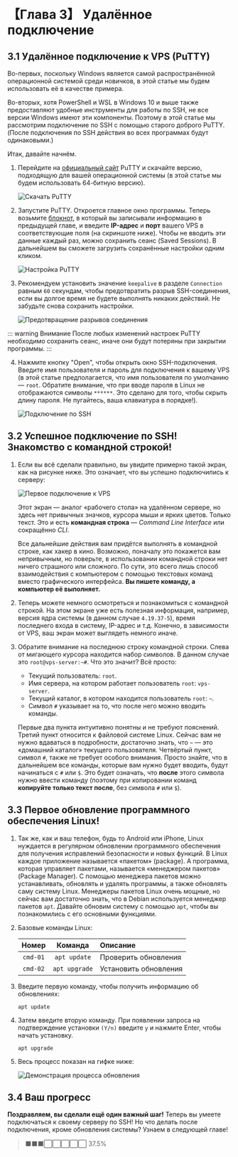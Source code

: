 # 【Глава 3】 Удалённое подключение

## 3.1 Удалённое подключение к VPS (PuTTY)

Во-первых, поскольку Windows является самой распространённой операционной
системой среди новичков, в этой статье мы будем использовать её в качестве
примера.

Во-вторых, хотя PowerShell и WSL в Windows 10 и выше также предоставляют удобные
инструменты для работы по SSH, не все версии Windows имеют эти компоненты.
Поэтому в этой статье мы рассмотрим подключение по SSH с помощью старого доброго
PuTTY. (После подключения по SSH действия во всех программах будут одинаковыми.)

Итак, давайте начнём.

1. Перейдите на
   [официальный сайт](https://www.chiark.greenend.org.uk/~sgtatham/putty/latest.html)
   PuTTY и скачайте версию, подходящую для вашей операционной системы (в этой
   статье мы будем использовать 64-битную версию).

   ![Скачать PuTTY](./ch03-img01-putty-download.png)

2. Запустите PuTTY. Откроется главное окно программы. Теперь возьмите
   [блокнот](./ch02-preparation.md#21-получение-vps), в который вы записывали
   информацию в предыдущей главе, и введите **IP-адрес** и **порт** вашего VPS в
   соответствующие поля (на скриншоте ниже). Чтобы не вводить эти данные каждый
   раз, можно сохранить сеанс (Saved Sessions). В дальнейшем вы сможете
   загрузить сохранённые настройки одним кликом.

   ![Настройка PuTTY](./ch03-img02-putty-settings.png)

3. Рекомендуем установить значение `keepalive` в разделе `Connection` равным
   `60` секундам, чтобы предотвратить разрыв SSH-соединения, если вы долгое
   время не будете выполнять никаких действий. Не забудьте снова сохранить
   настройки.

   ![Предотвращение разрывов соединения](./ch03-img03-putty-keepalive.png)

::: warning Внимание После любых изменений настроек PuTTY необходимо сохранить
сеанс, иначе они будут потеряны при закрытии программы. :::

4. Нажмите кнопку "Open", чтобы открыть окно SSH-подключения. Введите имя
   пользователя и пароль для подключения к вашему VPS (в этой статье
   предполагается, что имя пользователя по умолчанию — `root`. Обратите
   внимание, что при вводе пароля в Linux не отображаются символы `******`. Это
   сделано для того, чтобы скрыть длину пароля. Не пугайтесь, ваша клавиатура в
   порядке!).

   ![Подключение по SSH](./ch03-img04-ssh-login.png)

## 3.2 Успешное подключение по SSH! Знакомство с командной строкой!

1. Если вы всё сделали правильно, вы увидите примерно такой экран, как на
   рисунке ниже. Это означает, что вы успешно подключились к серверу:

   ![Первое подключение к VPS](./ch03-img05-ssh-login-success.png)

   Этот экран — аналог «рабочего стола» на удалённом сервере, но здесь нет
   привычных значков, курсора мыши и ярких цветов. Только текст. Это и есть
   **командная строка** — _Command Line Interface_ или сокращённо _CLI_.

   Все дальнейшие действия вам придётся выполнять в командной строке, как хакер
   в кино. Возможно, поначалу это покажется вам непривычным, но поверьте, в
   использовании командной строки нет ничего страшного или сложного. По сути,
   это всего лишь способ взаимодействия с компьютером с помощью текстовых команд
   вместо графического интерфейса. **Вы пишете команду, а компьютер её
   выполняет.**

2. Теперь можете немного осмотреться и познакомиться с командной строкой. На
   этом экране уже есть полезная информация, например, версия ядра системы (в
   данном случае `4.19.37-5`), время последнего входа в систему, IP-адрес и т.д.
   Конечно, в зависимости от VPS, ваш экран может выглядеть немного иначе.

3. Обратите внимание на последнюю строку командной строки. Слева от мигающего
   курсора находится набор символов. В данном случае это `root@vps-server:~#`.
   Что это значит? Всё просто:
   - Текущий пользователь: `root`.
   - Имя сервера, на котором работает пользователь `root`: `vps-server`.
   - Текущий каталог, в котором находится пользователь `root`: `~`.
   - Символ `#` указывает на то, что после него можно вводить команды.

   Первые два пункта интуитивно понятны и не требуют пояснений. Третий пункт
   относится к файловой системе Linux. Сейчас вам не нужно вдаваться в
   подробности, достаточно знать, что `~` — это «домашний каталог» текущего
   пользователя. Четвёртый пункт, символ `#`, также не требует особого внимания.
   Просто знайте, что в дальнейшем все команды, которые вам нужно будет вводить,
   будут начинаться с `#` или `$`. Это будет означать, что **после** этого
   символа нужно ввести команду (поэтому при копировании команд **копируйте
   только текст после**, без символа `#` или `$`).

## 3.3 Первое обновление программного обеспечения Linux!

1. Так же, как и ваш телефон, будь то Android или iPhone, Linux нуждается в
   регулярном обновлении программного обеспечения для получения исправлений
   безопасности и новых функций. В Linux каждое приложение называется «пакетом»
   (package). А программа, которая управляет пакетами, называется «менеджером
   пакетов» (Package Manager). С помощью менеджера пакетов можно устанавливать,
   обновлять и удалять программы, а также обновлять саму систему Linux.
   Менеджеры пакетов Linux очень мощные, но сейчас вам достаточно знать, что в
   Debian используется менеджер пакетов `apt`. Давайте обновим систему с помощью
   `apt`, чтобы вы познакомились с его основными функциями.

2. Базовые команды Linux:

   |  Номер   |    Команда    | Описание              |
   | :------: | :-----------: | :-------------------- |
   | `cmd-01` | `apt update`  | Проверить обновления  |
   | `cmd-02` | `apt upgrade` | Установить обновления |

3. Введите первую команду, чтобы получить информацию об обновлениях:

   ```shell
   apt update
   ```

4. Затем введите вторую команду. При появлении запроса на подтверждение
   установки `(Y/n)` введите `y` и нажмите Enter, чтобы начать установку.

   ```shell
   apt upgrade
   ```

5. Весь процесс показан на гифке ниже:

   ![Демонстрация процесса обновления](./ch03-img06-apt-upgrade-full.gif)

## 3.4 Ваш прогресс

**Поздравляем, вы сделали ещё один важный шаг!** Теперь вы умеете подключаться к
своему серверу по SSH! Но что делать после подключения, кроме обновления
системы? Узнаем в следующей главе!

> ⬛⬛⬛⬜⬜⬜⬜⬜ 37.5%
